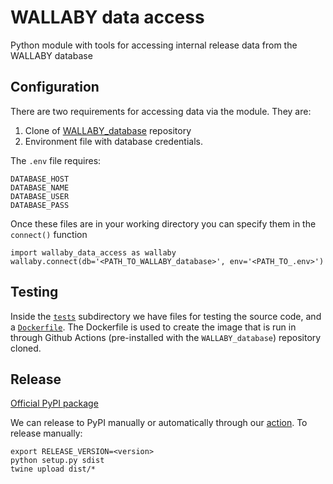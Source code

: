 # WALLABY data access

Python module with tools for accessing internal release data from the WALLABY database

## Configuration

There are two requirements for accessing data via the module. They are:

1. Clone of [WALLABY_database](https://github.com/AusSRC/WALLABY_database) repository
2. Environment file with database credentials.

The `.env` file requires:

```
DATABASE_HOST
DATABASE_NAME
DATABASE_USER
DATABASE_PASS
```

Once these files are in your working directory you can specify them in the `connect()` function

```
import wallaby_data_access as wallaby
wallaby.connect(db='<PATH_TO_WALLABY_database>', env='<PATH_TO_.env>')
```

## Testing

Inside the [`tests`](tests/) subdirectory we have files for testing the source code, and a [`Dockerfile`](tests/Dockerfile). The Dockerfile is used to create the image that is run in through Github Actions (pre-installed with the `WALLABY_database`) repository cloned.

## Release

[Official PyPI package](https://pypi.org/project/wallaby-data-access/)

We can release to PyPI manually or automatically through our [action](.github/workflows/pypi.yml). To release manually:

```
export RELEASE_VERSION=<version>
python setup.py sdist
twine upload dist/*
```
